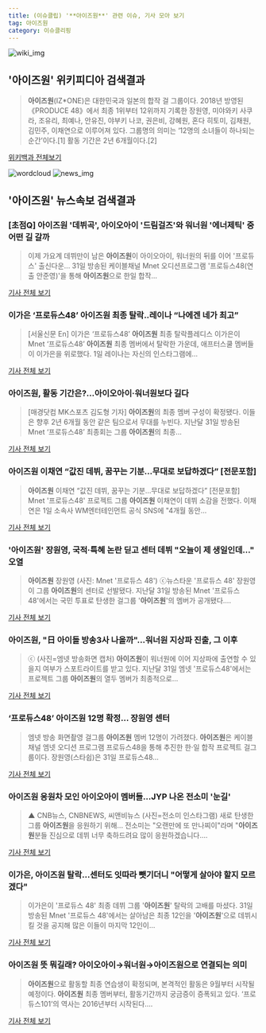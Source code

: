 ```yaml
---
title: (이슈클립) '**아이즈원**' 관련 이슈, 기사 모아 보기
tag: 아이즈원
category: 이슈클리핑
---
```

![wiki_img](https://user-images.githubusercontent.com/42597476/44503234-41136a80-a6d0-11e8-9071-6fc6418eafe4.png)
## **'**아이즈원**'** 위키피디아 검색결과
>**아이즈원**(IZ*ONE)은 대한민국과 일본의 합작 걸 그룹이다. 2018년 방영된 《PRODUCE 48》에서 최종 1위부터 12위까지 기록한 장원영, 미야와키 사쿠라, 조유리, 최예나, 안유진, 야부키 나코, 권은비, 강혜원, 혼다 히토미, 김채원, 김민주, 이채연으로 이루어져 있다. 그룹명의 의미는 ‘12명의 소녀들이 하나되는 순간’이다.[1] 활동 기간은 2년 6개월이다.[2]

<a href="https://ko.wikipedia.org/wiki/아이즈원" target="_blank">위키백과 전체보기</a>

![wordcloud](https://s3.ap-northeast-2.amazonaws.com/lyrics101-wordcloud/2018-09-01-1535785724.png)
![news_img](https://user-images.githubusercontent.com/42597476/44507050-1206f400-a6e4-11e8-8d98-7ffbfebb353f.png)
## **'**아이즈원**'** 뉴스속보 검색결과
### [초점Q] **아이즈원** '데뷔곡', 아이오아이 '드림걸즈'와 워너원 '에너제틱' 중 어떤 길 갈까

>이제 가요계 데뷔만이 남은 **아이즈원**이 아이오아이, 워너원의 뒤를 이어 '프로듀스' 출신다운... 31일 방송된 케이블채널 Mnet 오디션프로그램 '프로듀스48(연출 안준영)'을 통해 **아이즈원**으로 한일 합작...

<a href="http://www.sportsq.co.kr/news/articleView.html?idxno=301018" target="_blank">기사 전체 보기</a>

### 이가은 ‘프로듀스48’ **아이즈원** 최종 탈락..레이나 “나에겐 네가 최고”

>[서울신문 En] 이가은 ‘프로듀스48’ **아이즈원** 최종 탈락플레디스 이가은이 Mnet ‘프로듀스48’ **아이즈원** 최종 멤버에서 탈락한 가운데, 애프터스쿨 멤버들이 이가은을 위로했다. 1일 레이나는 자신의 인스타그램에...

<a href="http://www.seoul.co.kr/news/newsView.php?id=20180901500016&wlog_tag3=naver" target="_blank">기사 전체 보기</a>

### **아이즈원**, 활동 기간은?…아이오아이·워너원보다 길다

>[매경닷컴 MK스포츠 김도형 기자] **아이즈원**의 최종 멤버 구성이 확정됐다. 이들은 향후 2년 6개월 동안 같은 팀으로서 무대를 누빈다. 지난달 31일 방송된 Mnet ‘프로듀스48’ 최종회는 그룹 **아이즈원**의 최종...

<a href="http://sports.mk.co.kr/view.php?year=2018&no=550772" target="_blank">기사 전체 보기</a>

### **아이즈원** 이채연 “값진 데뷔, 꿈꾸는 기분…무대로 보답하겠다” [전문포함]

>**아이즈원** 이채연 “값진 데뷔, 꿈꾸는 기분…무대로 보답하겠다” [전문포함] Mnet '프로듀스48' 프로젝트 그룹 **아이즈원** 이채연이 데뷔 소감을 전했다. 이채연은 1일 소속사 WM엔터테인먼트 공식 SNS에 "4개월 동안...

<a href="http://sports.donga.com/3/all/20180901/91790749/1" target="_blank">기사 전체 보기</a>

### '**아이즈원**' 장원영, 국적·특혜 논란 딛고 센터 데뷔 "오늘이 제 생일인데…" 오열

>**아이즈원** 장원영 (사진: Mnet '프로듀스 48') ⓒ뉴스타운 '프로듀스 48' 장원영이 그룹 **아이즈원**의 센터로 선발됐다. 지난달 31일 방송된 Mnet '프로듀스 48'에서는 국민 투표로 탄생한 걸그룹 '**아이즈원**'의 멤버가 공개됐다....

<a href="http://www.newstown.co.kr/news/articleView.html?idxno=338811" target="_blank">기사 전체 보기</a>

### **아이즈원**, "日 아이돌 방송3사 나올까"…워너원 지상파 진출, 그 이후

>ⓒ (사진=엠넷 방송화면 캡처) **아이즈원**이 워너원에 이어 지상파에 출연할 수 있을지 여부가 스포트라이트를 받고 있다. 지난달 31일 엠넷 '프로듀스48'에서는 프로젝트 그룹 **아이즈원**의 열두 멤버가 최종적으로...

<a href="http://www.dailian.co.kr/news/view/736576/?sc=naver" target="_blank">기사 전체 보기</a>

### ‘프로듀스48’ **아이즈원** 12명 확정… 장원영 센터

>엠넷 방송 화면촬영 걸그룹 **아이즈원** 멤버 12명이 가려졌다. **아이즈원**은 케이블채널 엠넷 오디션 프로그램 프로듀스48을 통해 추진한 한·일 합작 프로젝트 걸그룹이다. 장원영(스타쉽)은 31일 프로듀스48...

<a href="http://news.kmib.co.kr/article/view.asp?arcid=0012648844&code=61181611&cp=nv" target="_blank">기사 전체 보기</a>

### **아이즈원** 응원차 모인 아이오아이 멤버들…JYP 나온 전소미 '눈길'

>▲ CNB뉴스, CNBNEWS, 씨앤비뉴스 (사진=전소미 인스타그램) 새로 탄생한 그룹 **아이즈원**을 응원하기 위해... 전소미는 "오랜만에 또 만나찌이"라며 "**아이즈원**분들 진심으로 데뷔 너무 축하드려요 많이 응원하겠습니다....

<a href="http://www.cnbnews.com/news/article.html?no=383880" target="_blank">기사 전체 보기</a>

### 이가은, **아이즈원** 탈락…센터도 잇따라 뺏기더니 "어떻게 살아야 할지 모르겠다"

>이가은이 '프로듀스 48' 최종 데뷔 그룹 '**아이즈원**' 탈락의 고배를 마셨다. 31일 방송된 Mnet '프로듀스 48'에서는 살아남은 최종 12인을 '**아이즈원**'으로 데뷔시킬 것을 공지해 많은 이들이 마지막 12인이...

<a href="http://www.ilyosisa.co.kr/news/articleView.html?idxno=151419" target="_blank">기사 전체 보기</a>

### **아이즈원** 뜻 뭐길래? 아이오아이→워너원→**아이즈원**으로 연결되는 의미

>**아이즈원**으로 활동할 최종 연습생이 확정되며, 본격적인 활동은 9월부터 시작될 예정이다. **아이즈원** 최종 멤버부터, 활동기간까지 궁금증이 증폭되고 있다. ‘프로듀스101’의 역사는 2016년부터 시작된다....

<a href="http://www.etnews.com/20180901000002" target="_blank">기사 전체 보기</a>


